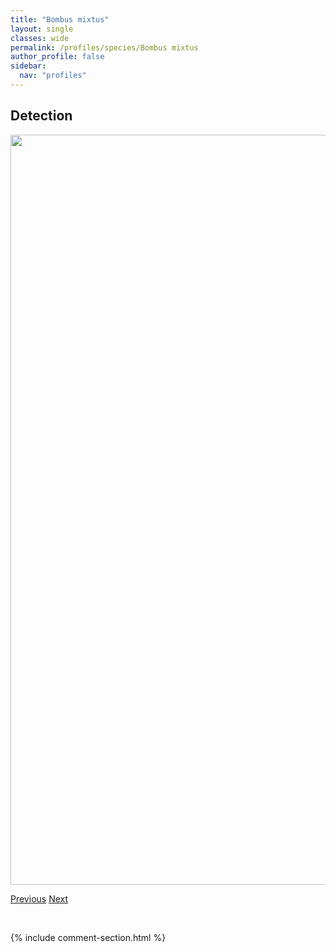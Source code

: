 ```yaml
---
title: "Bombus mixtus"
layout: single
classes: wide
permalink: /profiles/species/Bombus mixtus
author_profile: false
sidebar:
  nav: "profiles"
---
```


<h2>Detection</h2>

<a href="/ANBC/assets/figures/species/Bombus mixtus/range-map.png">
<img src="/ANBC/assets/figures/species/Bombus mixtus/range-map.png" height = "1200" width = "800">
</a>

<a href="/profiles/species/Bombus melanopygus" class="pagination--pager" title="PreviousName">Previous</a> <a href="/profiles/species/Bombus nevadensis" class="pagination--pager" title="NextName">Next</a>

<p>&nbsp;</p>

{% include comment-section.html %}
